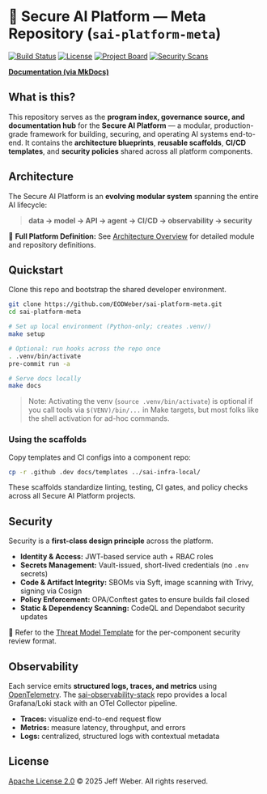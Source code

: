 # 🧭 Secure AI Platform — Meta Repository (`sai-platform-meta`)

[![Build Status](https://img.shields.io/github/actions/workflow/status/EODWeber/sai-platform-meta/ci.yml?branch=main\&label=CI)](https://github.com/EODWeber/sai-platform-meta/actions)
[![License](https://img.shields.io/badge/License-Apache%202.0-blue.svg)](./LICENSE)
[![Project Board](https://img.shields.io/badge/Project%20Board-Secure%20AI%20Platform-9cf?logo=github)](https://github.com/users/EODWeber/projects/4)
[![Security Scans](https://img.shields.io/badge/Security%20Checks-GHAS%20Enabled-success?logo=github)](https://github.com/EODWeber/sai-platform-meta/security)

**[Documentation (via MkDocs)](https://eodweber.github.io/sai-platform-meta/)**

## What is this?

This repository serves as the **program index, governance source, and documentation hub** for the **Secure AI Platform** — a modular, production-grade framework for building, securing, and operating AI systems end-to-end.
It contains the **architecture blueprints**, **reusable scaffolds**, **CI/CD templates**, and **security policies** shared across all platform components.

## Architecture

The Secure AI Platform is an **evolving modular system** spanning the entire AI lifecycle:

> **data → model → API → agent → CI/CD → observability → security**

📘 **Full Platform Definition:**
See [Architecture Overview](./docs/architecture/PLATFORM_OVERVIEW.md) for detailed module and repository definitions.

## Quickstart

Clone this repo and bootstrap the shared developer environment.

```bash
git clone https://github.com/EODWeber/sai-platform-meta.git
cd sai-platform-meta

# Set up local environment (Python-only; creates .venv/)
make setup

# Optional: run hooks across the repo once
. .venv/bin/activate
pre-commit run -a

# Serve docs locally
make docs
```

> Note: Activating the venv (`source .venv/bin/activate`) is optional if you call tools via `$(VENV)/bin/...` in Make targets, but most folks like the shell activation for ad-hoc commands.


### Using the scaffolds

Copy templates and CI configs into a component repo:

```bash
cp -r .github .dev docs/templates ../sai-infra-local/
```

These scaffolds standardize linting, testing, CI gates, and policy checks across all Secure AI Platform projects.

## Security

Security is a **first-class design principle** across the platform.

* **Identity & Access:** JWT-based service auth + RBAC roles
* **Secrets Management:** Vault-issued, short-lived credentials (no `.env` secrets)
* **Code & Artifact Integrity:** SBOMs via Syft, image scanning with Trivy, signing via Cosign
* **Policy Enforcement:** OPA/Conftest gates to ensure builds fail closed
* **Static & Dependency Scanning:** CodeQL and Dependabot security updates

📄 Refer to the [Threat Model Template](./docs/templates/threat-model.md) for the per-component security review format.

## Observability

Each service emits **structured logs, traces, and metrics** using [OpenTelemetry](https://opentelemetry.io/).
The [sai-observability-stack](../sai-observability-stack) repo provides a local Grafana/Loki stack with an OTel Collector pipeline.

* **Traces:** visualize end-to-end request flow
* **Metrics:** measure latency, throughput, and errors
* **Logs:** centralized, structured logs with contextual metadata

## License

[Apache License 2.0](./LICENSE)
© 2025 Jeff Weber. All rights reserved.
